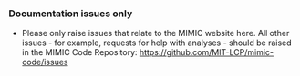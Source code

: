 ### Documentation issues only
* Please only raise issues that relate to the MIMIC website here. All other issues - for example, requests for help with analyses - should be raised in the MIMIC Code Repository: https://github.com/MIT-LCP/mimic-code/issues
